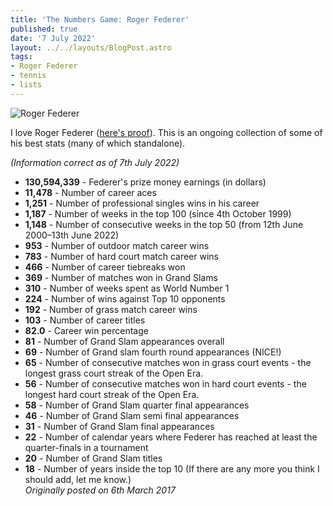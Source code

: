 ```yaml
---
title: 'The Numbers Game: Roger Federer'
published: true
date: '7 July 2022'
layout: ../../layouts/BlogPost.astro
tags:
- Roger Federer
- tennis
- lists
---
```


![Roger Federer](/images/roger-federer-5-bit.png)
<p>I love Roger Federer (<a href="/post/last-donut-of-the-night-when-federer-dilla-united-for-1-weekend/">here's proof</a>). This is an ongoing collection of some of his best stats (many of which standalone).</p>

<p><em>(Information correct as of 7th July 2022)</em></p>

* **130,594,339** - Federer's prize money earnings (in dollars)
* **11,478** - Number of career aces
* **1,251** - Number of professional singles wins in his career
* **1,187** - Number of weeks in the top 100 (since 4th October 1999)
* **1,148** - Number of consecutive weeks in the top 50 (from 12th June 2000&ndash;13th June 2022)
* **953** - Number of outdoor match career wins
* **783** - Number of hard court match career wins
* **466** - Number of career tiebreaks won
* **369** - Number of matches won in Grand Slams 
* **310** - Number of weeks spent as World Number 1
* **224** - Number of wins against Top 10 opponents
* **192** - Number of grass match career wins
* **103** - Number of career titles
* **82.0** - Career win percentage
* **81** - Number of Grand Slam appearances overall
* **69** - Number of Grand slam fourth round appearances (NICE!)
* **65** - Number of consecutive matches won in grass court events - the longest grass court streak of the Open Era.
* **56** - Number of consecutive matches won in hard court events - the longest hard court streak of the Open Era.
* **58** - Number of Grand Slam quarter final appearances
* **46** - Number of Grand Slam semi final appearances
* **31** - Number of Grand Slam final appearances
* **22** - Number of calendar years where Federer has reached at least the quarter-finals in a tournament
* **20** - Number of Grand Slam titles
* **18** - Number of years inside the top 10 
(If there are any more you think I should add, let me know.)  
<em>Originally posted on 6th March 2017</em>